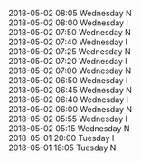 2018-05-02 08:05 Wednesday  N  
2018-05-02 08:00 Wednesday  I  
2018-05-02 07:50 Wednesday  N  
2018-05-02 07:40 Wednesday  I  
2018-05-02 07:25 Wednesday  N  
2018-05-02 07:20 Wednesday  I  
2018-05-02 07:00 Wednesday  N  
2018-05-02 06:50 Wednesday  I  
2018-05-02 06:45 Wednesday  N  
2018-05-02 06:40 Wednesday  I  
2018-05-02 06:00 Wednesday  N  
2018-05-02 05:55 Wednesday  I  
2018-05-02 05:15 Wednesday  N  
2018-05-01 20:00 Tuesday  I  
2018-05-01 18:05 Tuesday  N  
